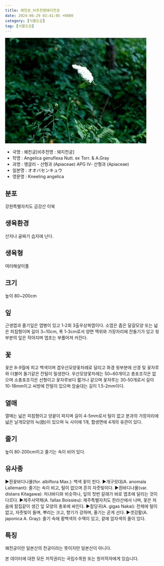 ```yaml
---
title: 왜천궁_비추천명돼지천궁
date: 2024-06-29 03:41:05 +0800
category: [식물도감]
tag: [식물도감]
---
```




![왜천궁[비추천명 : 돼지천궁]](/assets/img/fileUpload/plants/basic/Umbelliferae/Angelica/7319/7319_1_th2.jpg)
- 국명 : 왜천궁[비추천명 : 돼지천궁]
- 학명 : Angelica genuflexa Nutt. ex Torr. & A.Gray
- 과명 : 앵글러 - 산형과 (Apiaceae) APG Ⅳ- 산형과 (Apiaceae)
- 일본명 : オオバセンキュウ
- 영문명 : Kneeling angelica


## 분포
강원특별자치도 금강산 이북
## 생육환경
산지나 골짜기 습지에 난다.
## 생육형
여러해살이풀 
## 크기
높이 80~200cm
## 잎
근생엽과 줄기잎은 엽병이 있고 1-2회 3출우상복엽이다. 소엽은 좁은 달걀모양 또는 넓은 피침형이며 길이 3~10cm, 폭 1-3cm로서 양면 맥위와 가장자리에 잔돌기가 있고 윗부분의 잎은 작아지며 엽초는 부풀어져 커진다.
## 꽃
꽃은 8-9월에 피고 백색이며 겹우산모양꽃차례로 달리고 화경 윗부분에 산경 및 꽃자루와 더불어 돌기같은 잔털이 밀생한다. 우산모양꽃차례는 50~60개이고 총포조각은 없으며 소총포조각은 선형이고 꽃자루보다 짧거나 같으며 꽃자루는 30-50개로서 길이 10-18mm이고 씨방에 잔털이 있으며 암술대는 길이 1.5-2mm이다.
## 열매
열매는 넓은 피침형이고 양끝이 파지며 길이 4-5mm로서 털이 없고 분과의 가장자리에 넓은 날개모양의 늑(肋)이 있으며 늑 사이에 1개, 합생면에 4개의 유관이 있다.
## 줄기
높이 80-200cm이고 줄기는 속이 비어 있다.
## 유사종
▶흰꽃바디나물(for. albiflora Max.): 백색 꽃이 핀다.
▶개구릿대(A. anomala Lallemant): 줄기는 속이 비고, 털이 없으며 흔히 자줏빛이다. 
▶흰바디나물(var. distans Kitagawa): 처녀바디와 비슷하나, 잎의 첫번 갈래가 바로 엽초에 달리는 것이 다르다.
▶제주사약채(A. fallax Boissieu): 제주특별자치도 한라산에서 나며, 꽃은 처음에 칼집같이 생긴 잎 모양의 총포에 싸인다.
▶참당귀(A. gigas Nakai): 전체에 털이 없고, 자줏빛이 돌며, 뿌리는 크고, 향기가 강하며, 줄기는 곧게 선다. 
▶갯강활(A. japonica A. Gray): 줄기 속에 황백색의 수액이 있고, 겉에 암자색의 줄이 있다. 
## 특징
왜천궁이란 일본산의 천궁이라는 뜻이지만 일본산이 아니다.






본 데이터에 대한 모든 저작권리는 국립수목원 또는 원저작자에게 있습니다.
